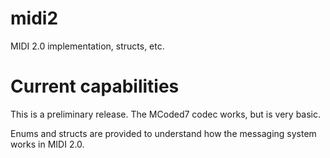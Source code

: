# midi2
MIDI 2.0 implementation, structs, etc.

# Current capabilities

This is a preliminary release. The MCoded7 codec works, but is very basic.

Enums and structs are provided to understand how the messaging system works in MIDI 2.0.